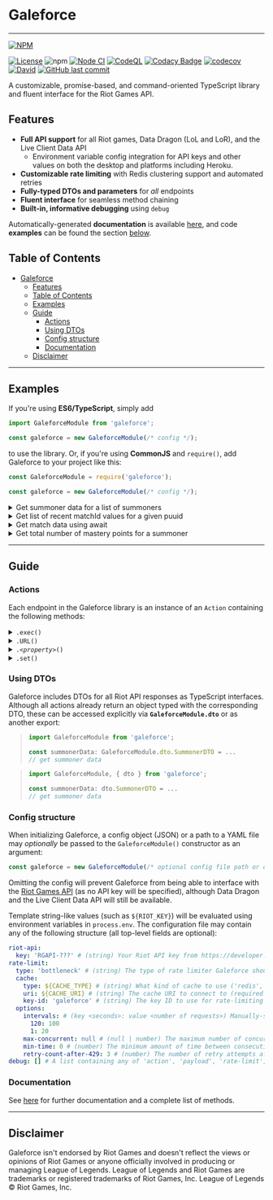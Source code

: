 # Galeforce

***

[![NPM](https://nodei.co/npm/galeforce.png?compact=true)](https://www.npmjs.com/package/galeforce)

[![License](https://img.shields.io/badge/License-Apache%202.0-blue.svg)](https://opensource.org/licenses/Apache-2.0)
![npm](https://img.shields.io/npm/dt/galeforce)
[![Node CI](https://github.com/bcho04/galeforce/workflows/Node%20CI/badge.svg)](https://github.com/bcho04/galeforce/workflows/Node%20CI/badge.svg)
[![CodeQL](https://github.com/bcho04/galeforce/workflows/CodeQL/badge.svg)](https://github.com/bcho04/galeforce/workflows/CodeQL/badge.svg)
[![Codacy Badge](https://app.codacy.com/project/badge/Grade/18a92440f7a5457db04632699c3546a6)](https://www.codacy.com/gh/bcho04/galeforce/dashboard?utm_source=github.com\&utm_medium=referral\&utm_content=bcho04/galeforce\&utm_campaign=Badge_Grade)
[![codecov](https://codecov.io/gh/bcho04/galeforce/branch/master/graph/badge.svg?token=7BJHF5KVX9)](https://codecov.io/gh/bcho04/galeforce)
[![David](https://david-dm.org/bcho04/galeforce.svg)](https://david-dm.org/bcho04/galeforce)
[![GitHub last commit](https://img.shields.io/github/last-commit/bcho04/galeforce.svg?style=flat)](https://img.shields.io/github/last-commit/bcho04/galeforce.svg?style=flat)

A customizable, promise-based, and command-oriented TypeScript library and fluent interface for the Riot Games API.

## Features

*   **Full API support** for all Riot games, Data Dragon (LoL and LoR), and the Live Client Data API
    *   Environment variable config integration for API keys and other values on both the desktop and platforms including Heroku.
*   **Customizable rate limiting** with Redis clustering support and automated retries
*   **Fully-typed DTOs and parameters** for *all* endpoints
*   **Fluent interface** for seamless method chaining
*   **Built-in, informative debugging** using `debug`

Automatically-generated **documentation** is available [here](https://bcho04.github.io/galeforce/), and code **examples** can be found the section [below](#guide).

## Table of Contents

- [Galeforce](#galeforce)
  - [Features](#features)
  - [Table of Contents](#table-of-contents)
  - [Examples](#examples)
  - [Guide](#guide)
    - [Actions](#actions)
    - [Using DTOs](#using-dtos)
    - [Config structure](#config-structure)
    - [Documentation](#documentation)
  - [Disclaimer](#disclaimer)

***

## Examples

If you're using **ES6/TypeScript**, simply add

```typescript
import GaleforceModule from 'galeforce';

const galeforce = new GaleforceModule(/* config */);
```

to use the library. Or, if you're using **CommonJS** and `require()`, add Galeforce to your project like this:

```javascript
const GaleforceModule = require('galeforce');

const galeforce = new GaleforceModule(/* config */);
```

<details>
<summary>Get summoner data for a list of summoners</summary>

```javascript
const summoners = ['a', 'b', 'c'];
const promises = summoners.map(summoner => galeforce.lol.summoner()
  .region(galeforce.region.lol.NORTH_AMERICA)
  .name(summoner)
  .exec()
); // list of request promises
Promise.all(promises).then((result) => {
  console.log(result); // [{ name: 'a', ... }, ...]
});
```

</details>

<details>
<summary>Get list of recent matchId values for a given puuid</summary>

```javascript
const matchIds = await galeforce.lol.match.list()
  .region(galeforce.region.riot.AMERICAS)
  .puuid(puuid)
  .exec();
```

</details>

<details>
<summary>Get match data using await</summary>

```javascript
const matchData = await galeforce.lol.match.match()
  .region(galeforce.region.riot.AMERICAS)
  .matchId(matchId)
  .exec();
```

</details>

<details>
<summary>Get total number of mastery points for a summoner</summary>

```javascript
const totalMasteryPoints = (await galeforce.lol.mastery.list()
  .region(galeforce.region.lol.NORTH_AMERICA)
  .summonerId(summonerId)
  .exec())
  .reduce((previous, current) => previous + current.championPoints, 0);
```

</details>

***

## Guide

### Actions

Each endpoint in the Galeforce library is an instance of an `Action` containing the following methods:

<details>
<summary><code>.exec()</code></summary>

> Executes the `Action` with the parameters set by methods such as `.region()`, `.summonerId()`, etc., returning a *Promise*.
>
> **Example**
>
> ```javascript
> /* Gets Valorant platform and status data. */
> galeforce.val.status() // Target the /val/status/v1/platform-data endpoint
>   .region(galeforce.region.val.NORTH_AMERICA) // See below for documentation.
>   .exec() // Sends a Valorant server status request to the val-status-v1 endpoint
>   .then((data) => { // Use the returned data
>     /* manipulate status data */
>   });
> ```

</details>

<details>
<summary><code>.URL()</code></summary>

> Returns the endpoint URL associated with the `Action` and its previously-set parameters.
>
> **Example**
>
> ```javascript
> /* Gets the Data Dragon URL associated with the Galeforce icon. */
> const galeforceURL = galeforce.lol.ddragon.item.art() // Fetch item icon art from Data Dragon
>   .version('11.9.1') // See the .<property>() section for documentation. Sets the version to retrieve data from.
>   .assetId(6671) // See below for documentation. Get the icon for the Galeforce item.
>   .URL(); // Get the encoded URL corresponding with the selected endpoint as a string.
>
> console.log(galeforceURL); // 'https://ddragon.leagueoflegends.com/cdn/11.9.1/img/item/6671.png'
> ```

</details>

<details>
<summary><code>.<em>&lt;property&gt;</em>()</code></summary>

> Sets the *property* (`region`, `summonerId`, `puuid`, etc.) in the Action request payload. Different methods are exposed for each endpoint depending on the required path, query, and body parameters.
>
> **Example**
>
> ```javascript
> /* Gets current game info for a specific summonerId. */
> const currentGameInfo = await galeforce.lol.spectator.active() // Target the /lol/spectator/v4/active-games/by-summoner/{summonerId} endpoint
>   .region(galeforce.region.lol.NORTH_AMERICA) // Sets the request region to 'na1' (i.e., target the NA server)
>   .summonerId('summonerId') // Sets the request summonerId to 'summonerId'
>   .exec(); // See .exec() above.
> ```
>
> `.<property>()` methods may only be called once and are removed from the Action after being used.
>
> ```javascript
> /* Gets current game info for a specific summonerId. */
> const currentGameInfo = await galeforce.lol.spectator.active() // Target the /lol/spectator/v4/active-games/by-summoner/{summonerId} endpoint
>   .region(galeforce.region.lol.NORTH_AMERICA) // Sets the request region to 'na1' (i.e., target the NA server)
>   .region(galeforce.region.lol.KOREA) // galeforce.lol.spectator.active(...).region(...).region is not a function
> ```

</details>

<details>
<summary><code>.set()</code></summary>

> Sets multiple *properties* (`region`, `summonerId`, `puuid`, etc.) in the Action request payload simultaneously.
>
> **Example**
>
> ```javascript
> /* Gets league entries for a given Teamfight Tactics ranked league. */
> const TFTLeagueInfo = await galeforce.tft.league.entries() // Target the /tft/league/v1/entries/{tier}/{division} endpoint
>   .set({ // Set multiple Action payload properties simultaneously
>     region: galeforce.region.lol.NORTH_AMERICA, // Sets the request region to 'na1' (i.e., target the NA server)
>     tier: galeforce.tier.DIAMOND, // Sets the request tier to 'DIAMOND' (i.e., search for players in Diamond)
>     division: galeforce.division.IV, // Sets the request division to 'IV' (i.e., search for players in division IV of their tier)
>   })
>   .exec(); // See .exec() above.
> ```

</details>

### Using DTOs

Galeforce includes DTOs for all Riot API responses as TypeScript interfaces. Although all actions already return an object typed with the corresponding DTO, these can be accessed explicitly via **`GaleforceModule.dto`** or as another export:

> ```typescript
> import GaleforceModule from 'galeforce';
>
> const summonerData: GaleforceModule.dto.SummonerDTO = ... 
> // get summoner data
> ```

> ```typescript
> import GaleforceModule, { dto } from 'galeforce';
>
> const summonerData: dto.SummonerDTO = ...
> // get summoner data
> ```

### Config structure

When initializing Galeforce, a config object (JSON) or a path to a YAML file may *optionally* be passed to the `GaleforceModule()` constructor as an argument:

```javascript
const galeforce = new GaleforceModule(/* optional config file path or object */);
```

Omitting the config will prevent Galeforce from being able to interface with the [Riot Games API](https://developer.riotgames.com/) (as no API key will be specified), although Data Dragon and the Live Client Data API will still be available.

Template string-like values (such as `${RIOT_KEY}`) will be evaluated using environment variables in `process.env`. The configuration file may contain any of the following structure (all top-level fields are optional):

```yaml
riot-api:
  key: 'RGAPI-???' # (string) Your Riot API key from https://developer.riotgames.com
rate-limit:
  type: 'bottleneck' # (string) The type of rate limiter Galeforce should use ('bottleneck', 'null')
  cache:
    type: ${CACHE_TYPE} # (string) What kind of cache to use ('redis', 'internal')
    uri: ${CACHE_URI} # (string) The cache URI to connect to (required for 'redis' cache)
    key-id: 'galeforce' # (string) The key ID to use for rate-limiting keys in the Redis cache
  options:
    intervals: # (key <seconds>: value <number of requests>) Manually-set local rate limits, applied per region
      120: 100
      1: 20
    max-concurrent: null # (null | number) The maximum number of concurrent requests allowed. Setting to null allows unlimited concurrent requests.
    min-time: 0 # (number) The minimum amount of time between consecutive requests
    retry-count-after-429: 3 # (number) The number of retry attempts after an HTTP 429 error is received, delayed by response header
debug: [] # A list containing any of 'action', 'payload', 'rate-limit', 'riot-api', '*' (all)
```

### Documentation

See [here](https://bcho04.github.io/galeforce/) for further documentation and a complete list of methods.

***

## Disclaimer

Galeforce isn't endorsed by Riot Games and doesn't reflect the views or opinions of Riot Games or anyone officially involved in producing or managing League of Legends. League of Legends and Riot Games are trademarks or registered trademarks of Riot Games, Inc. League of Legends © Riot Games, Inc.
